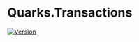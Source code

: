 # Quarks.Transactions

[![Version](https://img.shields.io/nuget/v/Quarks.Transactions.svg)](https://www.nuget.org/packages/Quarks.Transactions)


